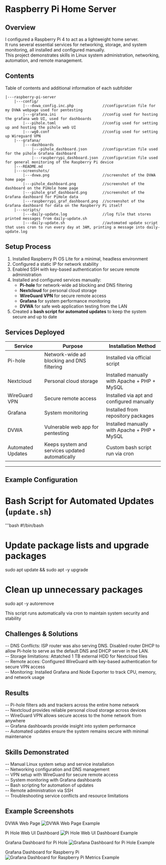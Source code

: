 # Raspberry Pi Home Server

## Overview
I configured a Raspberry Pi 4 to act as a lightweight home server.  
It runs several essential services for networking, storage, and system monitoring, all installed and configured manually.  
This project demonstrates skills in Linux system administration, networking, automation, and remote management.

## Contents
Table of contents and additional information of each subfolder
```text
|---raspberry-pi-server
    |---config/
        |---dvwa_config.inc.php 		    //configuration file for my DVWA webpage used for pentesting
        |---grafana.ini 			        //config used for hosting the grafana web UI, used for dashboards
        |---pihole.toml 			        //config used for setting up and hosting the pihole web UI
        |---wg0.conf	 			        //config used for setting up Wireguard VPN
    |---grafana/
        |---dashboards
            |---pihole_dashboard.json		//configuration file used for the pihole Grafana dashboard
            |---raspberrypi_dashboard.json 	//configuration file used for general monitoring of the Raspberry Pi device 
    |---README.md
    |---screenshots/
        |---dvwa.png				        //screenshot of the DVWA home page
        |---pihole_dashboard.png		    //screenshot of the dashboard on the PiHole home page
        |---pihole_graf_dashboard.png		//screenshot of the Grafana dashboard for PiHole data
        |---raspberrypi_graf_dashboard.png	//screenshot of the Grafana dashboard for data on the Raspberry Pi itself
    |---scripts/
        |---daily-update.log			    //log file that stores printed messages from daily-update.sh
        |---daily-update.sh			        //automated update script that uses cron to run every day at 3AM, printing a message into daily-update.log 
```

## Setup Process
1. Installed Raspberry Pi OS Lite for a minimal, headless environment  
2. Configured a static IP for network stability  
3. Enabled SSH with key-based authentication for secure remote administration  
4. Installed and configured services manually:
   - **Pi-hole** for network-wide ad blocking and DNS filtering  
   - **Nextcloud** for personal cloud storage  
   - **WireGuard VPN** for secure remote access  
   - **Grafana** for system performance monitoring  
   - **DVWA** for safe web application testing from the LAN
5. Created a **bash script for automated updates** to keep the system secure and up to date  

## Services Deployed

| Service           | Purpose                                         | Installation Method                          |
|-------------------|-------------------------------------------------|----------------------------------------------|
| Pi-hole           | Network-wide ad blocking and DNS filtering      | Installed via official script                |
| Nextcloud         | Personal cloud storage                          | Installed manually with Apache + PHP + MySQL |
| WireGuard VPN     | Secure remote access                            | Installed via apt and configured manually    |
| Grafana           | System monitoring                               | Installed from repository packages           |
| DVWA              | Vulnerable web app for pentesting               | Installed manually with Apache + PHP + MySQL | 
| Automated Updates | Keeps system and services updated automatically | Custom bash script run via cron              |

---

## Example Configuration

# Bash Script for Automated Updates (`update.sh`)
'''bash
#!/bin/bash  
# Update package lists and upgrade packages  
sudo apt update && sudo apt -y upgrade  
# Clean up unnecessary packages  
sudo apt -y autoremove  

This script runs automatically via cron to maintain system security and stability

## Challenges & Solutions  
-- DNS Conflicts: ISP router was also serving DNS. Disabled router DHCP to allow Pi-hole to serve as the default DNS and DHCP server in the LAN.  
-- Storage limitations: Attatched 1 TB external HDD for Nextcloud files  
-- Remote acces: Configured WireGuard with key-based authentication for secure VPN access  
-- Monitoring: Installed Grafana and Node Exporter to track CPU, memory, and network usage  

## Results
-- Pi-hole filters ads and trackers across the entire home network  
-- Nextcloud provides reliable personal cloud storage across devices  
-- WireGuard VPN allows secure access to the home network from anywhere  
-- Grafana dashboards provide insight into system performance  
-- Automated updates ensure the system remains secure with minimal maintenance  

## Skills Demonstrated
-- Manual Linux system setup and service installation  
-- Networking configuration and DNS management  
-- VPN setup with WireGuard for secure remote access  
-- System monitoring with Grafana dashboards  
-- Bash scripting for automation of updates  
-- Remote administration via SSH  
-- Troubleshooting service conflicts and resource limitations  

## Example Screenshots

DVWA Web Page
![DVWA Web Page Example](../raspberry-pi-server/screenshots/dvwa.png)  

Pi Hole Web UI Dashboard
![Pi Hole Web UI Dashboard Example](../raspberry-pi-server/screenshots/pihole_dashboard.png)  

Grafana Dashboard for Pi Hole
![Grafana Dashboard for Pi Hole Example](../raspberry-pi-server/screenshots/pihole_graf_dashboard.png)  

Grafana Dashboard for Raspberry Pi
![Grafana Dashboard for Raspberry Pi Metrics Example](../raspberry-pi-server/screenshots/raspberrypi_graf_dashboard.png)  
